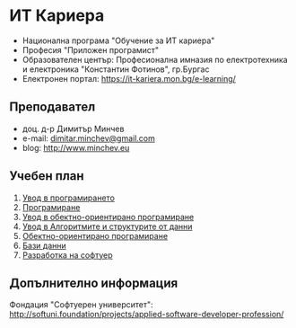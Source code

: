 # ИТ Кариера
- Национална програма "Обучение за ИТ кариера"
- Професия "Приложен програмист" 
- Образователен център: Професионална имназия по електротехника и електроника "Константин Фотинов", гр.Бургас  
- Електронен портал: https://it-kariera.mon.bg/e-learning/

## Преподавател
- доц. д-р Димитър Минчев
- e-mail: dimitar.minchev@gmail.com 
- blog: http://www.minchev.eu

## Учебен план
1. [Увод в програмирането](1.%20Introduction%20to%20Programming)
2. [Програмиране](2.%20Programming)
3. [Увод в обектно-ориентирано програмиране](3.%20Introduction%20to%20Object%20Oriented%20Programming)
4. [Увод в Алгоритмите и структурите от данни](4.%20Introduction%20to%20Algorithms%20and%20Data%20Structures)
5. [Обектно-ориентирано програмиране](5.%20Object%20Oriented%20Programming)
6. [Бази данни](6.%20Databases)
7. [Разработка на софтуер](7.%20Software%20Development)

## Допълнително информация
Фондация "Софтуерен университет": http://softuni.foundation/projects/applied-software-developer-profession/


